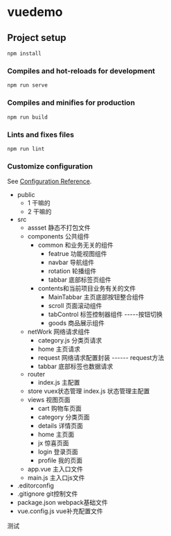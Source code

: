 # vuedemo

## Project setup
```
npm install
```

### Compiles and hot-reloads for development
```
npm run serve
```

### Compiles and minifies for production
```
npm run build
```

### Lints and fixes files
```
npm run lint
```

### Customize configuration
See [Configuration Reference](https://cli.vuejs.org/config/).





+   public 
    +   1       干嘛的
    +   2       干嘛的
+   src
    +   assset  静态不打包文件
    +   components  公共组件   
        +   common  和业务无关的组件
            +   featrue     功能视图组件   
            +   navbar      导航组件
            +   rotation    轮播组件
            +   tabbar      底部标签页组件
        +   contents和当前项目业务有关的文件
            +   MainTabbar  主页底部按钮整合组件
            +   scroll      页面滚动组件
            +   tabControl  标签控制器组件 -----按钮切换
            +   goods       商品展示组件
    +   netWork     网络请求组件
        +   category.js     分类页请求
        +   home    主页请求
        +   request     网络请求配置封装  ------   request方法
        +   tabbar      底部标签也数据请求
    +   router 
        +   index.js    主配置
    +   store   vuex状态管理
        index.js    状态管理主配置
    +   views       视图页面
        +   cart    购物车页面
        +   category    分类页面
        +   details     详情页面
        +   home        主页面
        +   jx          惊喜页面
        +   login       登录页面
        +   profile     我的页面
    +   app.vue     主入口文件
    +   main.js     主入口js文件
+   .editorconfig
+   .gitignore      git控制文件
+   package.json    webpack基础文件
+   vue.config.js   vue补充配置文件


测试

    

